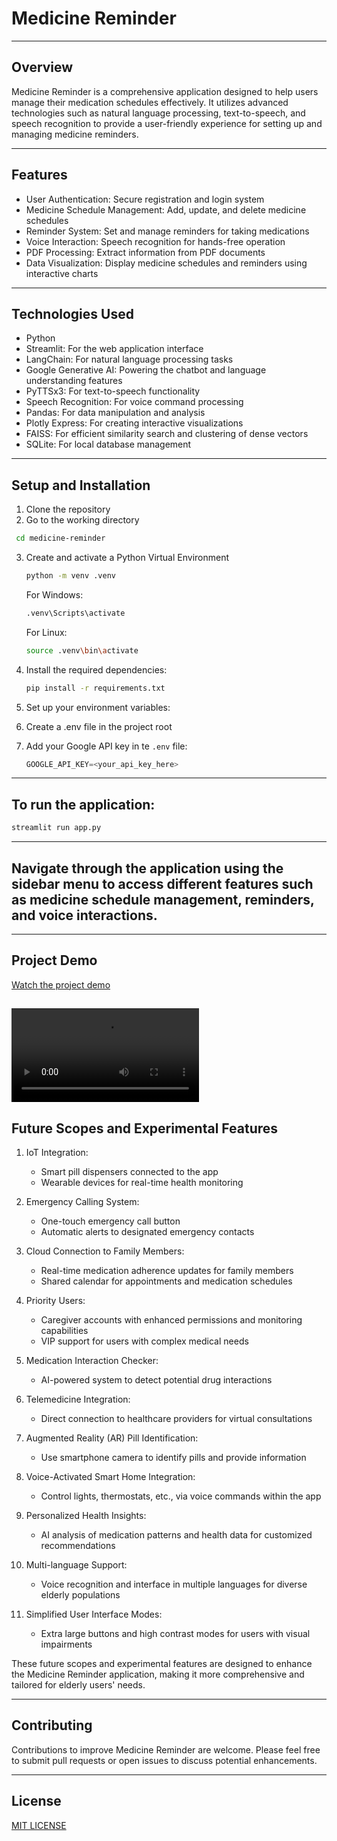 # Medicine Reminder
---
## Overview

Medicine Reminder is a comprehensive application designed to help users manage their medication schedules effectively. It utilizes advanced technologies such as natural language processing, text-to-speech, and speech recognition to provide a user-friendly experience for setting up and managing medicine reminders.

---

## Features

- User Authentication: Secure registration and login system
- Medicine Schedule Management: Add, update, and delete medicine schedules
- Reminder System: Set and manage reminders for taking medications
- Voice Interaction: Speech recognition for hands-free operation
- PDF Processing: Extract information from PDF documents
- Data Visualization: Display medicine schedules and reminders using interactive charts

---

## Technologies Used

- Python
- Streamlit: For the web application interface
- LangChain: For natural language processing tasks
- Google Generative AI: Powering the chatbot and language understanding features
- PyTTSx3: For text-to-speech functionality
- Speech Recognition: For voice command processing
- Pandas: For data manipulation and analysis
- Plotly Express: For creating interactive visualizations
- FAISS: For efficient similarity search and clustering of dense vectors
- SQLite: For local database management

---

## Setup and Installation

1. Clone the repository
2. Go to the working directory
  ```bash
   cd medicine-reminder
   ```
3. Create and activate a Python Virtual Environment
   ```bash
   python -m venv .venv
   ```
   For Windows:
   ```bash
   .venv\Scripts\activate
   ```
   For Linux:
   ```bash
   source .venv\bin\activate
   ```
4. Install the required dependencies:
   ```bash
   pip install -r requirements.txt
   ```

5. Set up your environment variables:
6. Create a .env file in the project root
7. Add your Google API key in te `.env` file:
   ```python
   GOOGLE_API_KEY=<your_api_key_here>
   ```

---

## To run the application:
```bash
streamlit run app.py
```

---

## Navigate through the application using the sidebar menu to access different features such as medicine schedule management, reminders, and voice interactions.

---

## Project Demo

[Watch the project demo](project-demo.webm)

<video controls src="https://github.com/yashpotdar-py/medicine-reminder/raw/refs/heads/main/project-demo.mp4" title="Project Demo"></video>
---

## Future Scopes and Experimental Features

1. IoT Integration:
   - Smart pill dispensers connected to the app
   - Wearable devices for real-time health monitoring

2. Emergency Calling System:
   - One-touch emergency call button
   - Automatic alerts to designated emergency contacts

3. Cloud Connection to Family Members:
   - Real-time medication adherence updates for family members
   - Shared calendar for appointments and medication schedules

4. Priority Users:
   - Caregiver accounts with enhanced permissions and monitoring capabilities
   - VIP support for users with complex medical needs

5. Medication Interaction Checker:
   - AI-powered system to detect potential drug interactions

6. Telemedicine Integration:
   - Direct connection to healthcare providers for virtual consultations

7. Augmented Reality (AR) Pill Identification:
   - Use smartphone camera to identify pills and provide information

8. Voice-Activated Smart Home Integration:
   - Control lights, thermostats, etc., via voice commands within the app

9. Personalized Health Insights:
    - AI analysis of medication patterns and health data for customized recommendations

10. Multi-language Support:
    - Voice recognition and interface in multiple languages for diverse elderly populations

11. Simplified User Interface Modes:
    - Extra large buttons and high contrast modes for users with visual impairments

These future scopes and experimental features are designed to enhance the Medicine Reminder application, making it more comprehensive and tailored for elderly users' needs.

---

## Contributing
Contributions to improve Medicine Reminder are welcome. Please feel free to submit pull requests or open issues to discuss potential enhancements.

---

## License
[MIT LICENSE](LICENSE)
